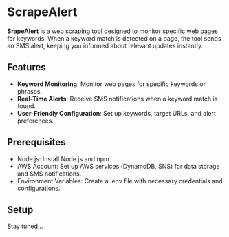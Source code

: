 # ScrapeAlert

**SrapeAlert** is a web scraping tool designed to monitor specific web pages for keywords. When a keyword match is detected on a page, the tool sends an SMS alert, keeping you informed about relevant updates instantly.

## Features

- **Keyword Monitoring**: Monitor web pages for specific keywords or phrases.
- **Real-Time Alerts**: Receive SMS notifications when a keyword match is found.
- **User-Friendly Configuration**: Set up keywords, target URLs, and alert preferences.

## Prerequisites

- Node.js: Install Node.js and npm.
- AWS Account: Set up AWS services (DynamoDB, SNS) for data storage and SMS notifications.
- Environment Variables: Create a .env file with necessary credentials and configurations.

## Setup

Stay tuned...
